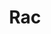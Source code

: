 ---
pid: MX239
title: Rac
location_transcription: can
zipcode: 
outside_phl: 
neighborhood: 
age: '6'
age_range: 6-13
instagram: 
image_file_name: MX_239.jpg
proposal_transcription: "//4+4=8//"
topic: Neighborhoods
topic_summary: '0'
type: Tree,Sculpture Statue,Scholarship,Park
keywords_other: 
credit: Azeem
image_labels: 
twitter: 
facebook: 
permalink: "/monuments/mx239/"
layout: item-page
---